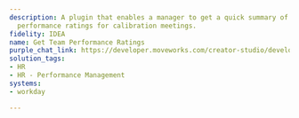 ```yaml
---
description: A plugin that enables a manager to get a quick summary of their team's
  performance ratings for calibration meetings.
fidelity: IDEA
name: Get Team Performance Ratings
purple_chat_link: https://developer.moveworks.com/creator-studio/developer-tools/purple-chat/?conversation=%7B%22startTimestamp%22%3A%2211%3A43%2BAM%22%2C%22messages%22%3A%5B%7B%22role%22%3A%22user%22%2C%22parts%22%3A%5B%7B%22richText%22%3A%22%3Cp%3ECan+you+summarize+my+team%27s+performance+ratings+and+the+key+area+of+development+for+each+of+them+for+my+upcoming+calibration+meeting%3C%2Fp%3E%22%7D%5D%7D%2C%7B%22role%22%3A%22assistant%22%2C%22parts%22%3A%5B%7B%22reasoningSteps%22%3A%5B%7B%22status%22%3A%22success%22%2C%22richText%22%3A%22%3Cp%3ERetrieves+latest+performance+ratings+and+key+development+area+for+each+team+member+from+Workday.%3C%2Fp%3E%22%7D%5D%7D%2C%7B%22richText%22%3A%22Sure%2C+gimme+a+sec+to+pull+up+the+latest+performance+ratings+and+key+objectives+for+your+team.%22%7D%5D%7D%2C%7B%22role%22%3A%22assistant%22%2C%22parts%22%3A%5B%7B%22richText%22%3A%22Here+are+the+latest+performance+ratings+and+key+development+objectives+for+your+team+members%3A%22%7D%2C%7B%22richText%22%3A%22%3Cb%3EMia+Chan%3C%2Fb%3E%3Cbr%3E%3Cb%3EPerformance+Rating%3A%3C%2Fb%3E+Exceeds+Expectations%3Cbr%3E%3Cb%3EKey+Development+Objective%3A%3C%2Fb%3E+Enhance+leadership+skills+through+mentorship+opportunities.%22%7D%2C%7B%22richText%22%3A%22%3Cb%3EJordan+Lee%3C%2Fb%3E%3Cbr%3E%3Cb%3EPerformance+Rating%3A%3C%2Fb%3E+Meets+Expectations%3Cbr%3E%3Cb%3EKey+Development+Objective%3A%3C%2Fb%3E+Develop+project+management+skills+by+leading+a+cross-functional+project.%22%7D%2C%7B%22richText%22%3A%22%3Cb%3EAlex+Kim%3C%2Fb%3E%3Cbr%3E%3Cb%3EPerformance+Rating%3A%3C%2Fb%3E+Needs+Improvement%3Cbr%3E%3Cb%3EKey+Development+Objective%3A%3C%2Fb%3E+Improve+technical+proficiency+in+data+analysis+tools.%22%7D%5D%7D%2C%7B%22role%22%3A%22assistant%22%2C%22parts%22%3A%5B%7B%22richText%22%3A%22Do+you+need+detailed+reports+for+anyone+or+further+actions%3F%22%7D%2C%7B%22buttons%22%3A%5B%7B%22style%22%3A%22filled%22%2C%22buttonText%22%3A%22Detailed+Report+for+Mia%22%7D%2C%7B%22style%22%3A%22filled%22%2C%22buttonText%22%3A%22Detailed+Report+for+Jordan%22%7D%2C%7B%22style%22%3A%22filled%22%2C%22buttonText%22%3A%22Detailed+Report+for+Alex%22%7D%2C%7B%22style%22%3A%22outlined%22%2C%22buttonText%22%3A%22All+good%2C+thanks%21%22%7D%5D%7D%5D%7D%5D%7D
solution_tags:
- HR
- HR - Performance Management
systems:
- workday

---
```

